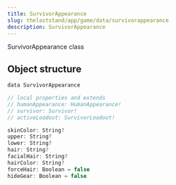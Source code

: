 ```yaml
---
title: SurvivorAppearance
slug: thelaststand/app/game/data/survivorappearance
description: SurvivorAppearance
---
```


SurvivorAppearance class

## Object structure

```scala
data SurvivorAppearance

// local properties and extends
// humanAppearance: HumanAppearance!
// survivor: Survivor!
// activeLoadout: SurvivorLoadout!

skinColor: String?
upper: String?
lower: String?
hair: String?
facialHair: String?
hairColor: String?
forceHair: Boolean = false
hideGear: Boolean = false

```
